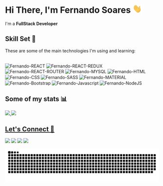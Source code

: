 <h1>Hi There, I'm Fernando Soares <img  src="https://raw.githubusercontent.com/ABSphreak/ABSphreak/master/gifs/Hi.gif" width="30px"></h1>

I'm a **FullStack Developer**

## Skill Set :muscle:

These are some of the main technologies I'm using and  learning:

<div style="display: inline_block"><br>
  <img align="center" alt="Fernando-REACT" height="30" width="80" src="https://img.shields.io/badge/React-20232A?style=for-the-badge&logo=react&logoColor=61DAFB">
  <img align="center" alt="Fernando-REACT-REDUX" height="30" width="80" src="https://img.shields.io/badge/Redux-593D88?style=for-the-badge&logo=redux&logoColor=white">
  <img align="center" alt="Fernando-REACT-ROUTER" height="30" width="80" src="https://img.shields.io/badge/React_Router-CA4245?style=for-the-badge&logo=react-router&logoColor=white">
  <img align="center" alt="Fernando-MYSQL" height="30" width="80" src="https://img.shields.io/badge/MySQL-00000F?style=for-the-badge&logo=mysql&logoColor=white">
  <img align="center" alt="Fernando-HTML" height="30" width="80" src="https://img.shields.io/badge/HTML5-E34F26?style=for-the-badge&logo=html5&logoColor=white">
  <img align="center" alt="Fernando-CSS" height="30" width="80" src="https://img.shields.io/badge/CSS3-1572B6?style=for-the-badge&logo=css3&logoColor=white">
  <img align="center" alt="Fernando-SASS" height="30" width="80" src="https://img.shields.io/badge/Sass-CC6699?style=for-the-badge&logo=sass&logoColor=white">
  <img align="center" alt="Fernando-MATERIAL" height="30" width="80" src="https://img.shields.io/badge/Material--UI-0081CB?style=for-the-badge&logo=material-ui&logoColor=white">
  <img align="center" alt="Fernando-Bootstrap" height="30" width="80" src="https://img.shields.io/badge/Bootstrap-563D7C?style=for-the-badge&logo=bootstrap&logoColor=white">  
  <img align="center" alt="Fernando-Javascript" height="30" width="80" src="https://img.shields.io/badge/JavaScript-F7DF1E?style=for-the-badge&logo=javascript&logoColor=black">
 <img align="center" alt="Fernando-NodeJS" height="30" width="80" src="https://img.shields.io/badge/Node.js-43853D?style=for-the-badge&logo=node.js&logoColor=white">
  
 ## 

</div> 

## Some of my stats :bar_chart:

 <div>
  <a href="https://github.com/89fernando">
  <img height="180em" src="https://github-readme-stats.vercel.app/api?username=89fernando&show_icons=true&theme=dark&include_all_commits=true&count_private=true"/>
  <img height="183em" src="https://github-readme-stats.vercel.app/api/top-langs/?username=89fernando&layout=compact&langs_count=7&theme=dark"/>
</div> 
  
  ##

## Let's Connect :handshake:
  
<div> 

  <a href="https://medium.com/@89fernando" target="_blank"><img src="https://img.shields.io/badge/Medium-12100E?style=for-the-badge&logo=medium&logoColor=white" target="_blank"></a>
  <a href = "mailto:fernando89soares@gmail.com"><img src="https://img.shields.io/badge/-Gmail-%23333?style=for-the-badge&logo=gmail&logoColor=white" target="_blank"></a>
  <a href="https://www.linkedin.com/in/89fernando" target="_blank"><img src="https://img.shields.io/badge/-LinkedIn-%230077B5?style=for-the-badge&logo=linkedin&logoColor=white" target="_blank"></a>
  <a href="https://instagram.com/89soares" target="_blank"><img src="https://img.shields.io/badge/-Instagram-%23E4405F?style=for-the-badge&logo=instagram&logoColor=white" target="_blank"></a>

   
 
  ![Snake animation](https://github.com/89fernando/89fernando/blob/output/github-contribution-grid-snake.svg)
 
</div>  
<!--
**89fernando/89fernando** is a ✨ _special_ ✨ repository because its `README.md` (this file) appears on your GitHub profile.

Here are some ideas to get you started:

- 🔭 I’m currently working on ...
- 🌱 I’m currently learning ...
- 👯 I’m looking to collaborate on ...
- 🤔 I’m looking for help with ...
- 💬 Ask me about ...
- 📫 How to reach me: ...
- 😄 Pronouns: ...
- ⚡ Fun fact: ...
-->
